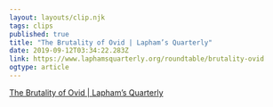 ```yaml
---
layout: layouts/clip.njk 
tags: clips 
published: true 
title: "The Brutality of Ovid | Lapham’s Quarterly" 
date: 2019-09-12T03:34:22.283Z 
link: https://www.laphamsquarterly.org/roundtable/brutality-ovid 
ogtype: article 
---
```

[The Brutality of Ovid | Lapham’s Quarterly](https://www.laphamsquarterly.org/roundtable/brutality-ovid) 
